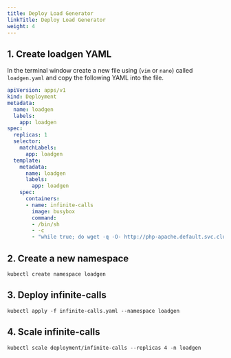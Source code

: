 ```yaml
---
title: Deploy Load Generator
linkTitle: Deploy Load Generator
weight: 4
---
```


## 1. Create loadgen YAML

In the terminal window create a new file using (`vim` or `nano`) called `loadgen.yaml` and copy the following YAML into the file.

``` yaml
apiVersion: apps/v1
kind: Deployment
metadata:
  name: loadgen
  labels:
    app: loadgen
spec:
  replicas: 1
  selector:
    matchLabels:
      app: loadgen
  template:
    metadata:
      name: loadgen
      labels:
        app: loadgen
    spec:
      containers:
      - name: infinite-calls
        image: busybox
        command:
        - /bin/sh
        - -c
        - "while true; do wget -q -O- http://php-apache.default.svc.cluster.local; done"
```

## 2. Create a new namespace

``` text
kubectl create namespace loadgen
```

## 3. Deploy infinite-calls

``` text
kubectl apply -f infinite-calls.yaml --namespace loadgen
```

## 4. Scale infinite-calls

``` text
kubectl scale deployment/infinite-calls --replicas 4 -n loadgen
```
